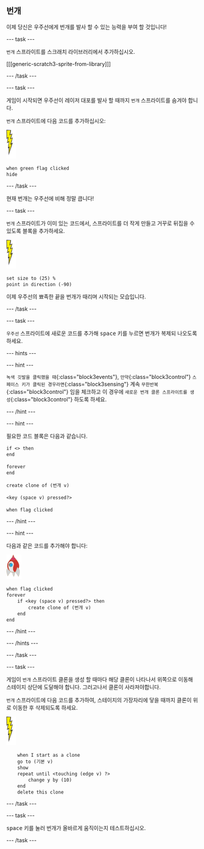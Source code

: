 ## 번개

이제 당신은 우주선에게 번개를 발사 할 수 있는 능력을 부여 할 것입니다!

--- task ---

`번개` 스프라이트를 스크래치 라이브러리에서 추가하십시오.

[[[generic-scratch3-sprite-from-library]]]

--- /task ---

--- task ---

게임이 시작되면 우주선이 레이저 대포를 발사 할 때까지 `번개` 스프라이트를 숨겨야 합니다.

`번개` 스프라이트에 다음 코드를 추가하십시오:

![번개 스프라이트](images/lightning-sprite.png)

```blocks3
when green flag clicked
hide
```

--- /task ---

현재 번개는 우주선에 비해 정말 큽니다!

--- task ---

`번개` 스프라이트가 이미 있는 코드에서, 스프라이트를 더 작게 만들고 거꾸로 뒤집을 수 있도록 블록을 추가하세요.

![번개 스프라이트](images/lightning-sprite.png)

```blocks3
set size to (25) %
point in direction (-90)
```

이제 우주선의 뾰족한 끝을 번개가 때리며 시작되는 모습입니다.

--- /task ---

--- task ---

`우주선` 스프라이트에 새로운 코드를 추가해 <kbd>space</kbd> 키를 누르면 번개가 복제되 나오도록 하세요.

--- hints ---


--- hint ---

`녹색 깃발을 클릭했을 때`{:class="block3events"}, `만약`{:class="block3control"} `스페이스 키가 클릭된 경우라면`{:class="block3sensing"} 계속 `무한반복`{:class="block3control"} 임을 체크하고 이 경우에 `새로운 번개 클론 스프라이트를 생성`{:class="block3control"} 하도록 하세요.

--- /hint ---

--- hint ---

필요한 코드 블록은 다음과 같습니다.

```blocks3
if <> then
end

forever
end

create clone of (번개 v)

<key (space v) pressed?>

when flag clicked
```

--- /hint ---

--- hint ---

다음과 같은 코드를 추가해야 합니다:

![로켓 스프라이트](images/rocket-sprite.png)

```blocks3
when flag clicked
forever
	if <key (space v) pressed?> then
		create clone of (번개 v)
	end
end
```

--- /hint ---

--- /hints ---

--- /task ---

--- task ---

게임이 `번개` 스프라이트 클론을 생성 할 때마다 해당 클론이 나타나서 위쪽으로 이동해 스테이지 상단에 도달해야 합니다. 그러고나서 클론이 사라져야합니다.

`번개` 스프라이트에 다음 코드를 추가하여, 스테이지의 가장자리에 닿을 때까지 클론이 위로 이동한 후 삭제되도록 하세요. 

![번개 스프라이트](images/lightning-sprite.png)

```blocks3
    when I start as a clone
	go to (기본 v)
    show
	repeat until <touching (edge v) ?>
		change y by (10)
	end
	delete this clone
```

--- /task ---

--- task ---

<kbd>space</kbd> 키를 눌러 번개가 올바르게 움직이는지 테스트하십시오.

--- /task ---